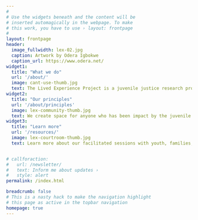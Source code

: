 ```yaml
---
#
# Use the widgets beneath and the content will be
# inserted automagically in the webpage. To make
# this work, you have to use › layout: frontpage
#
layout: frontpage
header:
  image_fullwidth: lex-02.jpg
  caption: Artwork by Odera Igbokwe
  caption_url: https://www.odera.net/
widget1:
  title: "What we do"
  url: '/about/'
  image: cant-use-thumb.jpg
  text: The Lived Experience Project is a juvenile justice research project that centers the lived experiences of system impacted youth and their families. Our facilitation provides a unique opportunity to reflect, review, and reassess how we work with and support youth who are impacted by various systems, as well as how we support their families. Our facilitations are crafted utilizing actual data provided by system impacted youth, adults who were system impacted as youth, as well as their families.
widget2:
  title: "Our principles"
  url: '/about/principles'
  image: lex-community-thumb.jpg
  text: We create space for anyone who has been impact by the juvenile justice system. We honor the inherent goodness in all individuals, despite the harm they may be responsible for. Our work recognizes and draws upon the ever-growing body of scientific knowledge about the behaviors and capacities of children and adolescents. Our work seeks to reduce the harm and trauma that children, youth, and families experience within the juvenile justice system and at its edges.
widget3:
  title: "Learn more"
  url: '/resources/'
  image: lex-courtroom-thumb.jpg
  text: Learn more about our facilitated sessions with youth, families, and people working every day in the juvenile justice system; sign up for one of those sessions or for our mailing list; learn about our interviews with youth and familes; and read what's new on our blog. The Lived Experience Project is an Omaha-based project that focuses on the Douglas County juvenile justice system and the state-level policies and practices impacting Douglas County youth.


# callforaction:
#   url: /newsletter/
#   text: Inform me about updates ›
#   style: alert
permalink: /index.html

breadcrumb: false
# This is a nasty hack to make the navigation highlight
# this page as active in the topbar navigation
homepage: true
---
```

